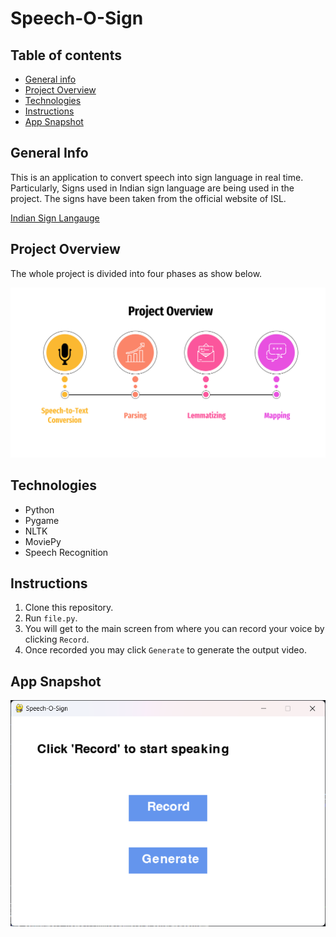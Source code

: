 # Speech-O-Sign

## Table of contents
* [General info](#general-info)
* [Project Overview](#project-overview)
* [Technologies](#technologies)
* [Instructions](#instructions)
* [App Snapshot](#app-snapshot)


## General Info

This is an application to convert speech into sign language in real time. Particularly, Signs used in Indian sign language are being used in the project. The signs have been taken from the official website of ISL. 

[Indian Sign Langauge](https://www.indiansignlanguage.org)


## Project Overview
The whole project is divided into four phases as show below.

![](https://github.com/ayushxsharma0/Speech-O-Sign/blob/main/images/Project%20Overview.png)


## Technologies 
* Python
* Pygame
* NLTK
* MoviePy
* Speech Recognition


## Instructions
1. Clone this repository.
2. Run `file.py`.
3. You will get to the main screen from where you can record your voice by clicking `Record`.
4. Once recorded you may click `Generate` to generate the output video.


## App Snapshot
![](https://github.com/ayushxsharma0/Speech-O-Sign/blob/main/images/Main%20Screen.png)